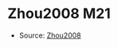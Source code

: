 <a name="material" />

# Zhou2008 M21
<script type="application/ld+json">
  {
    "@context": "https://schema.org/",
    "@type": "ChemicalSubstance",
    "http://purl.org/dc/terms/conformsTo":
      {
        "@type": "CreativeWork",
        "@id": "https://bioschemas.org/profiles/ChemicalSubstance/0.4-RELEASE/"
      },
    "@id": "https://egonw.github.io/nanowiki/nanowiki233.html#material",
    "name": "Zhou2008 M21",
    "sameAs": "http://127.0.0.1/mediawiki/index.php/Special:URIResolver/Zhou2008_M21"
  }
</script>


* Source: [Zhou2008](Zhou2008.md)

